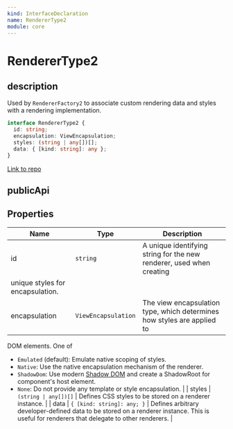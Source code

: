 ```yaml
---
kind: InterfaceDeclaration
name: RendererType2
module: core
---
```


# RendererType2

## description

Used by `RendererFactory2` to associate custom rendering data and styles
with a rendering implementation.

```ts
interface RendererType2 {
  id: string;
  encapsulation: ViewEncapsulation;
  styles: (string | any[])[];
  data: { [kind: string]: any };
}
```

[Link to repo](https://github.com/timdeschryver/angular/blob/master/packages/core/src/render/api.ts#L22-L48)

## publicApi

## Properties

| Name                             | Type                | Description                                                             |
| -------------------------------- | ------------------- | ----------------------------------------------------------------------- |
| id                               | `string`            | A unique identifying string for the new renderer, used when creating    |
| unique styles for encapsulation. |
| encapsulation                    | `ViewEncapsulation` | The view encapsulation type, which determines how styles are applied to |

DOM elements. One of

- `Emulated` (default): Emulate native scoping of styles.
- `Native`: Use the native encapsulation mechanism of the renderer.
- `ShadowDom`: Use modern [Shadow
  DOM](https://w3c.github.io/webcomponents/spec/shadow/) and
  create a ShadowRoot for component's host element.
- `None`: Do not provide any template or style encapsulation. |
  | styles | `(string | any[])[]` | Defines CSS styles to be stored on a renderer instance. |
  | data | `{ [kind: string]: any; }` | Defines arbitrary developer-defined data to be stored on a renderer instance.
  This is useful for renderers that delegate to other renderers. |
